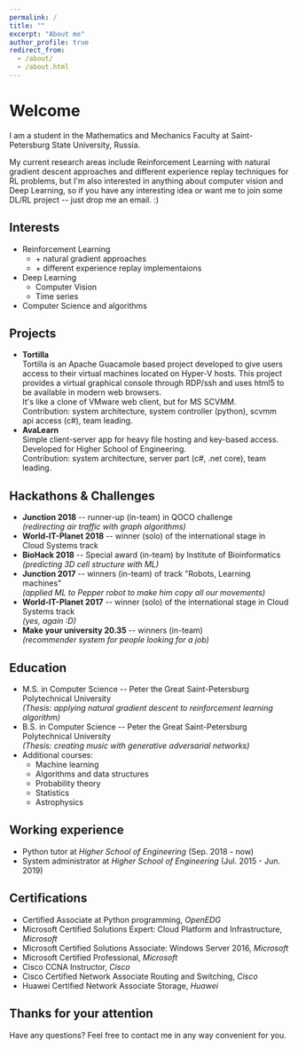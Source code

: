```yaml
---
permalink: /
title: ""
excerpt: "About me"
author_profile: true
redirect_from: 
  - /about/
  - /about.html
---
```


# Welcome

I am a student in the Mathematics and Mechanics Faculty at Saint-Petersburg State University, Russia. 

My current research areas include Reinforcement Learning with natural gradient descent approaches and different experience replay techniques for RL problems, but I'm also interested in anything about computer vision and Deep Learning, so if you have any interesting idea or want me to join some DL/RL project -- just drop me an email. :)

## Interests

* Reinforcement Learning
  * \+ natural gradient approaches
  * \+ different experience replay implementaions
* Deep Learning
  * Computer Vision
  * Time series
* Computer Science and algorithms

## Projects

* **Tortilla**  
  Tortilla is an Apache Guacamole based project developed to give users access to their virtual machines located on Hyper-V hosts. This project provides a virtual graphical console through RDP/ssh and uses html5 to be available in modern web browsers.  
  It's like a clone of VMware web client, but for MS SCVMM.  
  Contribution: system architecture, system controller (python), scvmm api access (c#), team leading.
* **AvaLearn**  
  Simple client-server app for heavy file hosting and key-based access. Developed for Higher School of Engineering.  
  Contribution: system architecture, server part (c#, .net core), team leading.

## Hackathons & Challenges

* **Junction 2018** -- runner-up (in-team) in QOCO challenge  
  *(redirecting air traffic with graph algorithms)*
* **World-IT-Planet 2018** -- winner (solo) of the international stage in Cloud Systems track
* **BioHack 2018** -- Special award (in-team) by Institute of Bioinformatics  
  *(predicting 3D cell structure with ML)*
* **Junction 2017** -- winners (in-team) of track "Robots, Learning machines"  
  *(applied ML to Pepper robot to make him copy all our movements)*
* **World-IT-Planet 2017** -- winner (solo) of the international stage in Cloud Systems track  
  *(yes, again :D)*
* **Make your university 20.35** -- winners (in-team)  
  *(recommender system for people looking for a job)*

## Education
 
* M.S. in Computer Science -- Peter the Great Saint-Petersburg Polytechnical University  
  *(Thesis: applying natural gradient descent to reinforcement learning algorithm)*
* B.S. in Computer Science -- Peter the Great Saint-Petersburg Polytechnical University  
  *(Thesis: creating music with generative adversarial networks)*
* Additional courses:
  * Machine learning
  * Algorithms and data structures
  * Probability theory
  * Statistics
  * Astrophysics
  
## Working experience

* Python tutor at *Higher School of Engineering* (Sep. 2018 - now)
* System administrator at *Higher School of Engineering* (Jul. 2015 - Jun. 2019)

## Certifications

* Certified Associate at Python programming, *OpenEDG*
* Microsoft Certified Solutions Expert: Cloud Platform and Infrastructure, *Microsoft*
* Microsoft Certified Solutions Associate: Windows Server 2016, *Microsoft*
* Microsoft Certified Professional, *Microsoft*
* Cisco CCNA Instructor, *Cisco*
* Cisco Certified Network Associate Routing and Switching, *Cisco*
* Huawei Certified Network Associate Storage, *Huawei*

## Thanks for your attention

Have any questions? Feel free to contact me in any way convenient for you.

